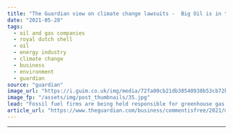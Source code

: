 ```yaml
---
title: "The Guardian view on climate change lawsuits -  Big Oil is in the dock | Editorial"
date: "2021-05-28"
tags: 
  - oil and gas companies
  - royal dutch shell
  - oil
  - energy industry
  - climate change
  - business
  - environment
  - guardian
source: "guardian"
image_url: "https://i.guim.co.uk/img/media/72fa00cb21db38540938b53cb72b6b536fe9f383/0_276_5184_3110/master/5184.jpg?width=460&quality=85&auto=format&fit=max&s=cf31cafa343dc69fd9f5f64b20bdc856"
image_fp: "/assets/img/post_thumbnails/35.jpg"
lead: "Fossil fuel firms are being held responsible for greenhouse gas emissions. That’s a good thingHistory was made in the Hague district court this week. Judge Larisa Alwin ruled that Shell, one of the world’s biggest oil companies, must cut its emission..."
article_url: "https://www.theguardian.com/business/commentisfree/2021/may/28/the-guardian-view-on-climate-change-lawsuits-big-oil-is-in-the-dock"
---
```


---
